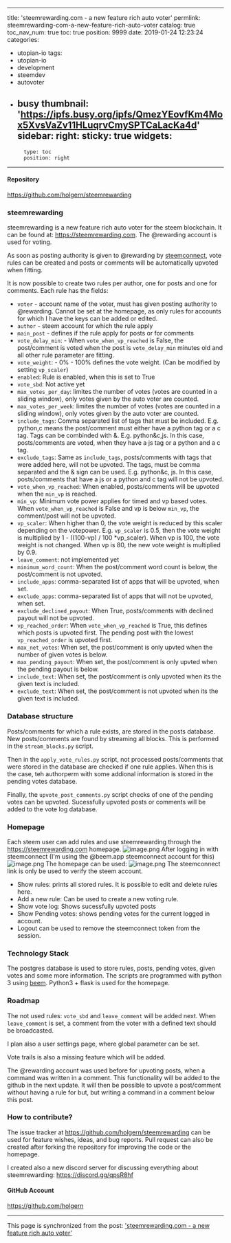 
---
title: 'steemrewarding.com - a new feature rich auto voter'
permlink: steemrewarding-com-a-new-feature-rich-auto-voter
catalog: true
toc_nav_num: true
toc: true
position: 9999
date: 2019-01-24 12:23:24
categories:
- utopian-io
tags:
- utopian-io
- development
- steemdev
- autovoter
- busy
thumbnail: 'https://ipfs.busy.org/ipfs/QmezYEovfKm4Mox5XvsVaZv11HLuqrvCmySPTCaLacKa4d'
sidebar:
    right:
        sticky: true
widgets:
    -
        type: toc
        position: right
---


#### Repository
https://github.com/holgern/steemrewarding

### steemrewarding
steemrewarding is a new feature rich auto voter for the steem blockchain. It can be found at: https://steemrewarding.com. The @rewarding account is used for voting.

As soon as posting authority is given to @rewarding by [steemconnect](https://steemconnect.com/authorize/@rewarding), vote rules can be created and posts or comments will be automatically upvoted when fitting.

It is now possible to create two rules per author, one for posts and one for comments. Each rule has the fields:
* `voter` - account name of the voter, must has given posting authority to @rewarding. Cannot be set at the homepage, as only rules for accounts for which I have the keys can be added or edited.
* `author` - steem account for which the rule apply
* `main_post` - defines if the rule apply for posts or for comments
* `vote_delay_min`:  - When `vote_when_vp_reached` is False, the post/comment is voted when the post is `vote_delay_min` minutes old and all other rule parameter are fitting.
* `vote_weight`: - 0% - 100% defines the vote weight. (Can be modified by setting `vp_scaler`)
* `enabled`: Rule is enabled, when this is set to True
* `vote_sbd`: Not active yet
* `max_votes_per_day`: limites the number of votes (votes are counted in a sliding window), only votes given by the auto voter are counted.
* `max_votes_per_week`: limites the number of votes (votes are counted in a sliding window), only votes given by the auto voter are counted.
* `include_tags`: Comma separated list of tags that must be included. E.g. python,c means the post/comment must either have a python tag or a c tag. Tags can be combinded with &. E.g. python&c,js. In this case, posts/comments are voted, when they have a js tag or a python and a c tag.
* `exclude_tags`: Same as `include_tags`, posts/comments with tags that were added here, will not be upvoted. The tags, must be comma separated and the & sign can be used. E.g. python&c, js. In this case, posts/comments that have a js or a python and c tag will not be upvoted.
* `vote_when_vp_reached`: When enabled, posts/comments will be upvoted when the `min_vp` is reached. 
* `min_vp`: Minimum vote power applies for timed and vp based votes. When `vote_when_vp_reached` is False and vp is below `min_vp`, the comment/post will not be upvoted.
* `vp_scaler`: When higher than 0, the vote weight is reduced by this scaler depending on the votepower. E.g. `vp_scaler` is 0.5, then the vote weight is multiplied by 1 - ((100-vp) / 100 *vp_scaler). When vp is 100, the vote weight is not changed. When vp is 80, the new vote weight is multiplied by 0.9.
* `leave_comment`: not implemented yet
* `minimum_word_count`: When the post/comment word count is below, the post/comment is not upvoted.
* `include_apps`: comma-separated list of apps that will be upvoted, when set.
* `exclude_apps`: comma-separated list of apps that will not be upvoted, when set.
* `exclude_declined_payout`: When True, posts/comments with declined payout will not be upvoted.
* `vp_reached_order`: When `vote_when_vp_reached` is True, this defines which posts is upvoted first. The pending post with the lowest `vp_reached_order` is upvoted first.
* `max_net_votes`: When set, the post/comment is only upvted when the number of given votes is below.
* `max_pending_payout`: When set, the post/comment is only upvted when the pending payout  is below.
* `include_text`: When set, the post/comment is only upvoted when its the given text is included.
* `exclude_text`: When set, the post/comment is not upvoted when its the given text is included.

### Database structure
Posts/comments for which a rule exists, are stored in the posts database. New posts/comments are found by streaming all blocks. This is performed in the `stream_blocks.py` script. 

Then in the `apply_vote_rules.py` script, not processed posts/comments that were stored in the database are checked if one rule applies. When this is the case, teh authorperm with some addional information is stored in the pending votes database.

Finally, the `upvote_post_comments.py` script checks of one of the pending votes can be upvoted. Sucessfully upvoted posts or comments will be added to the vote log database.

### Homepage
Each steem user can add rules and use steemrewarding through the https://steemrewarding.com homepage. 
![image.png](https://ipfs.busy.org/ipfs/QmezYEovfKm4Mox5XvsVaZv11HLuqrvCmySPTCaLacKa4d)
After logging in with steemconnect (I'm using the @beem.app steemconnect account for this)
![image.png](https://ipfs.busy.org/ipfs/Qmeq1iR4r4966b9qiSLQF4EngsYFgetB5MgH1ujMpriG54)
The homepage can be used:
![image.png](https://ipfs.busy.org/ipfs/QmbAXz4rVF8jWfhXVcwUesDdUxA5CWX85HvPqwGgEXCqGj)
The steemconnect link is only be used to verify the steem account.

* Show rules: prints all stored rules. It is possible to edit and delete rules here.
* Add a new rule: Can be used to create a new voting rule.
* Show vote log: Shows sucessfully upvoted posts
* Show Pending votes: shows pending votes for the current logged in account.
* Logout can be used to remove the steemconnect token from the session.

### Technology Stack
The postgres database is used to store rules, posts, pending votes, given votes and some more information. The scripts are programmed with python 3 using [beem](https://github.com/holgern/beem). Python3 + flask is used for the homepage.

### Roadmap
The not used rules: `vote_sbd` and `leave_comment` will be added next. When `leave_comment` is set, a comment from the voter with a defined text should be broadcasted.

I plan also a user settings page, where global parameter can be set.

Vote trails is also a missing feature which will be added.

The @rewarding account was used before for upvoting posts, when a command was written in a comment. This functionality will be added to the github in the next update. It will then be possible to upvote a post/comment without having a rule for but, but writing a command in a comment below this post.


### How to contribute?
The issue tracker at  https://github.com/holgern/steemrewarding can be used for feature wishes, ideas, and bug reports. Pull request can also be created after forking the repository for improving the code or the homepage.

I created also a new discord server for discussing everything about steemrewarding:
https://discord.gg/qpsR8hf

#### GitHub Account
https://github.com/holgern

- - -

This page is synchronized from the post: ['steemrewarding.com - a new feature rich auto voter'](https://steemit.com/@holger80/steemrewarding-com-a-new-feature-rich-auto-voter)
